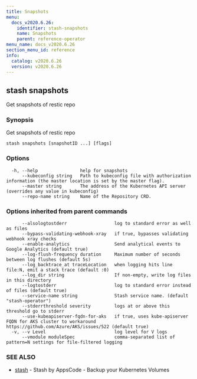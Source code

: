 ```yaml
---
title: Snapshots
menu:
  docs_v2020.6.26:
    identifier: stash-snapshots
    name: Snapshots
    parent: reference-operator
menu_name: docs_v2020.6.26
section_menu_id: reference
info:
  catalog: v2020.6.26
  version: v2020.6.26
---
```


## stash snapshots

Get snapshots of restic repo

### Synopsis

Get snapshots of restic repo

```
stash snapshots [snapshotID ...] [flags]
```

### Options

```
  -h, --help                help for snapshots
      --kubeconfig string   Path to kubeconfig file with authorization information (the master location is set by the master flag).
      --master string       The address of the Kubernetes API server (overrides any value in kubeconfig)
      --repo-name string    Name of the Repository CRD.
```

### Options inherited from parent commands

```
      --alsologtostderr                  log to standard error as well as files
      --bypass-validating-webhook-xray   if true, bypasses validating webhook xray checks
      --enable-analytics                 Send analytical events to Google Analytics (default true)
      --log-flush-frequency duration     Maximum number of seconds between log flushes (default 5s)
      --log_backtrace_at traceLocation   when logging hits line file:N, emit a stack trace (default :0)
      --log_dir string                   If non-empty, write log files in this directory
      --logtostderr                      log to standard error instead of files (default true)
      --service-name string              Stash service name. (default "stash-operator")
      --stderrthreshold severity         logs at or above this threshold go to stderr
      --use-kubeapiserver-fqdn-for-aks   if true, uses kube-apiserver FQDN for AKS cluster to workaround https://github.com/Azure/AKS/issues/522 (default true)
  -v, --v Level                          log level for V logs
      --vmodule moduleSpec               comma-separated list of pattern=N settings for file-filtered logging
```

### SEE ALSO

* [stash](/docs/v2020.6.26/reference/operator/stash)	 - Stash by AppsCode - Backup your Kubernetes Volumes

